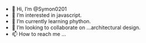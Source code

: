 - 👋 Hi, I’m @Symon0201
- 👀 I’m interested in javascript.
- 🌱 I’m currently learning phython.
- 💞️ I’m looking to collaborate on ...architectural design.
- 📫 How to reach me ...

<!---
Symon0201/Symon0201 is a ✨ special ✨ repository because its `README.md` (this file) appears on your GitHub profile.
You can click the Preview link to take a look at your changes.
--->
